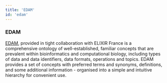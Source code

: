 ```yaml
---
title: 'EDAM'
id: 'edam'
---
```

### EDAM
[EDAM](http://edamontology.org), provided in tight collaboration with ELIXIR France is a comprehensive ontology of well-established, familiar concepts that are prevalent within bioinformatics and computational biology, including types of data and data identifiers, data formats, operations and topics. EDAM provides a set of concepts with preferred terms and synonyms, definitions, and some additional information - organised into a simple and intuitive hierarchy for convenient use.
